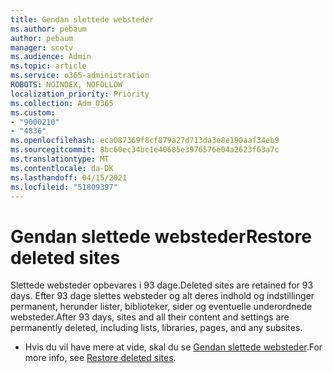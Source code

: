 ```yaml
---
title: Gendan slettede websteder
ms.author: pebaum
author: pebaum
manager: scotv
ms.audience: Admin
ms.topic: article
ms.service: o365-administration
ROBOTS: NOINDEX, NOFOLLOW
localization_priority: Priority
ms.collection: Adm_O365
ms.custom:
- "9000210"
- "4836"
ms.openlocfilehash: eca087369f8cf879a27d713da3e8e190aaf34eb9
ms.sourcegitcommit: 8bc60ec34bc1e40685e3976576e04a2623f63a7c
ms.translationtype: MT
ms.contentlocale: da-DK
ms.lasthandoff: 04/15/2021
ms.locfileid: "51809397"
---
```

# <a name="restore-deleted-sites"></a><span data-ttu-id="475df-102">Gendan slettede websteder</span><span class="sxs-lookup"><span data-stu-id="475df-102">Restore deleted sites</span></span>

<span data-ttu-id="475df-103">Slettede websteder opbevares i 93 dage.</span><span class="sxs-lookup"><span data-stu-id="475df-103">Deleted sites are retained for 93 days.</span></span> <span data-ttu-id="475df-104">Efter 93 dage slettes websteder og alt deres indhold og indstillinger permanent, herunder lister, biblioteker, sider og eventuelle underordnede websteder.</span><span class="sxs-lookup"><span data-stu-id="475df-104">After 93 days, sites and all their content and settings are permanently deleted, including lists, libraries, pages, and any subsites.</span></span>

- <span data-ttu-id="475df-105">Hvis du vil have mere at vide, skal du se [Gendan slettede websteder](https://docs.microsoft.com/sharepoint/restore-deleted-site-collection).</span><span class="sxs-lookup"><span data-stu-id="475df-105">For more info, see [Restore deleted sites](https://docs.microsoft.com/sharepoint/restore-deleted-site-collection).</span></span>
